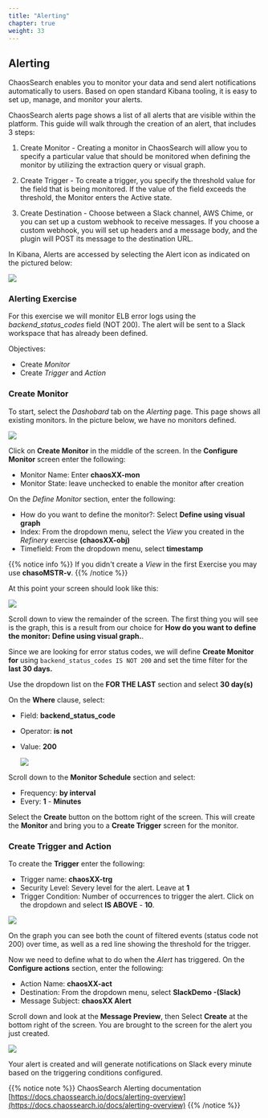 ```yaml
---
title: "Alerting"
chapter: true
weight: 33
---
```


## Alerting

ChaosSearch enables you to monitor your data and send alert notifications automatically to users. Based on open standard Kibana tooling, it is easy to set up, manage, and monitor your alerts.

ChaosSearch alerts page shows a list of all alerts that are visible within the platform. This guide will walk through the creation of an alert, that includes 3 steps:

1. Create Monitor - Creating a monitor in ChaosSearch will allow you to specify a particular value that should be monitored when defining the monitor by utilizing the extraction query or visual graph.

2. Create Trigger - To create a trigger, you specify the threshold value for the field that is being monitored. If the value of the field exceeds the threshold, the Monitor enters the Active state.

3. Create Destination - Choose between a Slack channel, AWS Chime, or you can set up a custom webhook to receive messages. If you choose a custom webhook, you will set up headers and a message body, and the plugin will POST its message to the destination URL.

 In Kibana, Alerts are accessed by selecting the Alert icon as indicated on the pictured below:

![](/images/analytics/kibanaalerting.jpg)


### Alerting Exercise

For this exercise we will monitor ELB error logs using the *backend\_status\_codes* field (NOT 200). The alert will be sent to a Slack workspace that has already been defined.

Objectives:

 - Create *Monitor*
 - Create *Trigger* and *Action*


### Create Monitor

To start, select the *Dashobard* tab on the *Alerting* page. This page shows all existing monitors. In the picture below, we have no monitors defined.

![](/images/analytics/viewmonitors.jpg)

Click on **Create Monitor** in the middle of the screen. In the **Configure Monitor** screen enter the following:

- Monitor Name: Enter **chaosXX-mon**
- Monitor State: leave unchecked to enable the monitor after creation

On the *Define Monitor* section, enter the following:

- How do you want to define the monitor?: Select **Define using visual graph**
- Index: From the dropdown menu, select the *View* you created in the *Refinery* exercise **(chaosXX-obj)**  
- Timefield: From the dropdown menu, select **timestamp**

{{% notice info %}}
If you didn't create a *View* in the first Exercise you may use **chasoMSTR-v**.
{{% /notice %}}

At this point your screen should look like this:

![](/images/analytics/definemonitor.jpg)

Scroll down to view the remainder of the screen. The first thing you will see is the graph, this is a result from our choice for **How do you want to define the monitor:** **Define using visual graph.**.

Since we are looking for error status codes, we will define **Create Monitor for** using `backend_status_codes IS NOT 200` and set the time filter for the **last 30 days.**

Use the dropdown list on the **FOR THE LAST** section and select **30 day(s)**

On the **Where** clause, select:

- Field: **backend\_status\_code**
- Operator: **is not**
- Value: **200**

  ![](/images/analytics/monitorfilter.jpg)

Scroll down to the **Monitor Schedule** section and select:

- Frequency: **by interval**
- Every: **1** - **Minutes**

Select the **Create** button on the bottom right of the screen. This will create the **Monitor** and bring you to a **Create Trigger** screen for the monitor.

### Create Trigger and Action

To create the **Trigger** enter the following:

- Trigger name: **chaosXX-trg**
- Security Level: Severy level for the alert. Leave at **1**
- Trigger Condition: Number of occurrences to trigger the alert. Click on the dropdown and select **IS ABOVE** - **10**.

![](/images/analytics/definetrigger.jpg)

On the graph you can see both the count of filtered events (status code not 200) over time, as well as a red line showing the threshold for the trigger.

Now we need to define what to do when the *Alert* has triggered. On the **Configure actions** section, enter the following:

- Action Name: **chaosXX-act**
- Destination: From the dropdown menu, select **SlackDemo -(Slack)**
- Message Subject: **chaosXX Alert**

Scroll down and look at the **Message Preview**, then Select **Create** at the bottom right of the screen. You are brought to the screen for the alert you just created.

![](/images/analytics/alertdashboard.jpg)

Your alert is created and will generate notifications on Slack every minute based on the triggering conditions configured.

{{% notice note %}}
ChaosSearch Alerting documentation [https://docs.chaossearch.io/docs/alerting-overview](https://docs.chaossearch.io/docs/alerting-overview)
{{% /notice %}}


